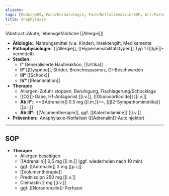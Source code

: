 ```yaml
---
aliases: 
tags: [Modul/m09, Fach/Dermatologie, Fach/Notfallmedizin/SOP, Art/Pathologie]
title: Anaphylaxie
---
```

(Abstract::Akute, lebensgefährliche [[Allergie]])
- **Ätiologie**:: Nahrungsmittel (v.a. Kinder), Insektengift, Medikamente
- **Pathophysiologie**:: [[Allergie]], [[Hypersensibilitätstypen]] Typ 1 ([[IgE]]-vermittelt)
- **Stadien**
	- **I°** Generalisierte Hautreaktion, [[Urtika]]
	- **II°** [[Dyspnoe]], Stridor, Bronchospasmus, GI-Beschwerden
	- **III°** [[Schock]]
	- **IV°** [[Reanimation]]
- **Therapie**
	- Allergen-Zufuhr stoppen, Beruhigung, Flachlagerung/Schocklage
	- [[O2]]-Gabe, H1-Antagonist [[i.v.]], [[Glucocorticoide]] [[i.v.]]
	- **Ab II°**:: ==[[Adrenalin]] 0.5 mg [[i.m.]]==, [[β2-Sympathomimetika]] [[p.i.]]
	- **Ab III°**:: [[Volumentherapie]], ggf. [[Katecholamine]] [[i.v.]]
- **Prävention**:: Anaphylaxie-Notfallset ([[Adrenalin]]-Autoinjektor)
---
## SOP
- **Therapie**
	- Allergen beseitigen
	- [[Adrenalin]] 0,5 mg [[i.m.]] (ggf. wiederholen nach 10 min)
	- ggf. [[Adrenalin]] 3 mg [[p.i.]]
	- [[Volumentherapie]]
	- Prednisolon 250 mg [[i.v.]]
	- Clemastin 2 mg [[i.v.]]
	- ggf. [[Noradrenalin]]-Perfusor